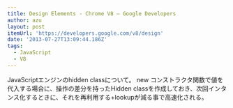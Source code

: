 ```yaml
---
title: Design Elements - Chrome V8 — Google Developers
author: azu
layout: post
itemUrl: 'https://developers.google.com/v8/design'
date: '2013-07-27T13:09:44.186Z'
tags:
  - JavaScript
  - V8
---
```

JavaScriptエンジンのhidden classについて。
new コンストラクタ関数で値を代入する場合に、操作の差分を持ったHidden classを作成しておき、次回インタンス化するときに、それを再利用する+lookupが減る事で高速化される。

